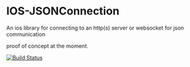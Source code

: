 # IOS-JSONConnection
An ios library for connecting to an http(s) server or websocket for json communication

proof of concept at the moment.

[![Build Status](https://travis-ci.org/nickolanack/IOS-JSONConnection.svg?branch=master)](https://travis-ci.org/nickolanack/IOS-JSONConnection)
